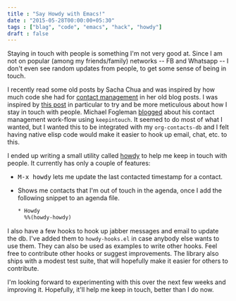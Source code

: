 ```yaml
---
title : "Say Howdy with Emacs!"
date : "2015-05-28T00:00:00+05:30"
tags : ["blag", "code", "emacs", "hack", "howdy"]
draft : false
---
```


Staying in touch with people is something I'm not very good at.  Since I am not
on popular (among my friends/family) networks -- FB and Whatsapp -- I don't
even see random updates from people, to get some sense of being in touch.

I recently read some old posts by Sacha Chua and was inspired by how much code
she had for [contact management](http://sachachua.com/blog/category/geek/emacs/bbdb/) in her old blog posts.  I was inspired by [this
post](http://sachachua.com/blog/2005/05/keeping-in-touch/) in particular to try and be more meticulous about how I stay in touch with
people. Michael Fogleman [blogged](https://mwfogleman.github.io/posts/08-01-2015-emacs-can-keep-in-touch.html) about his contact management work-flow using
`keepintouch`. It seemed to do most of what I wanted, but I wanted this to be
integrated with my `org-contacts-db` and I felt having native elisp code would
make it easier to hook up email, chat, etc. to this.

I ended up writing a small utility called [howdy](https://github.com/punchagan/howdy/) to help me keep in touch with
people. It currently has only a couple of features:

-   <kbd>M-x howdy</kbd> lets me update the last contacted timestamp for a contact.
-   Shows me contacts that I'm out of touch in the agenda, once I add the
    following snippet to an agenda file.

    ```org
    ​* Howdy
      %%(howdy-howdy)
    ```

I also have a few hooks to hook up jabber messages and email to update the db.
I've added them to `howdy-hooks.el` in case anybody else wants to use them.
They can also be used as examples to write other hooks. Feel free to contribute
other hooks or suggest improvements.  The library also ships with a modest test
suite, that will hopefully make it easier for others to contribute.

I'm looking forward to experimenting with this over the next few weeks and
improving it. Hopefully, it'll help me keep in touch, better than I do now.
